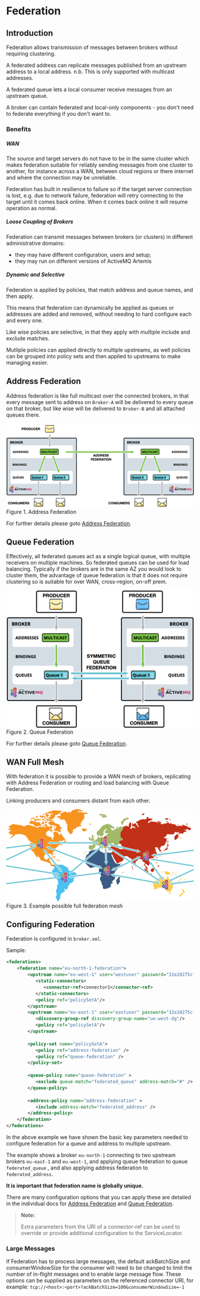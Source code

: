 # Federation

## Introduction 

Federation allows transmission of messages between brokers without requiring clustering. 

A federated address can replicate messages published from an upstream address to a local address. 
n.b. This is only supported with multicast addresses.

A federated queue lets a local consumer receive messages from an upstream queue.

A broker can contain federated and local-only components - you don't need to federate everything if you don't want to. 


### Benefits

##### WAN 

The source and target servers do not have to be in the same cluster which makes
federation suitable for reliably sending messages from one cluster to another,
for instance across a WAN, between cloud regions or there internet and where the 
connection may be unreliable.

Federation has built in resilience to failure so if the target server
connection is lost, e.g. due to network failure, federation will retry
connecting to the target until it comes back online. When it comes back online
it will resume operation as normal.

##### Loose Coupling of Brokers

Federation can transmit messages between brokers (or clusters) in different administrative domains:
* they may have different configuration, users and setup;
* they may run on different versions of ActiveMQ Artemis

##### Dynamic and Selective

Federation is applied by policies, that match address and queue names, and then apply. 

This means that federation can dynamically be applied as queues or addresses are added and removed, 
without needing to hard configure each and every one.

Like wise policies are selective, in that they apply with multiple include and exclude matches.

Mutliple policies can applied directly to multiple upstreams, 
as well policies can be grouped into policy sets and then applied to upstreams to make managing easier.




## Address Federation

Address federation is like full multicast over the connected brokers, in that every message sent to address on `Broker-A` will be delivered to every queue on that broker, but like wise will be delivered to `Broker-B` and all attached queues there.

![Address Federation](images/federation-address.png)
Figure 1. Address Federation

For further details please goto [Address Federation](federation-address.md).




## Queue Federation

Effectively, all federated queues act as a single logical queue, with multiple receivers on multiple machines. 
So federated queues can be used for load balancing. Typically if the brokers are in the same AZ you would look to cluster them, the advantage of queue federation is that it does not require clustering so is suitable for over WAN, cross-region, on-off prem.

![Queue Federation](images/federated-queue-symmetric.png)
Figure 2. Queue Federation

For further details please goto [Queue Federation](federation-queue.md).


## WAN Full Mesh

With federation it is possible to provide a WAN mesh of brokers, replicating with Address Federation or routing and load balancing with Queue Federation. 

Linking producers and consumers distant from each other.

![WAN Full Mesh](images/federated-world-wide-mesh.png)
Figure 3. Example possible full federation mesh



## Configuring Federation

Federation is configured in `broker.xml`.

Sample:

```xml
<federations>
    <federation name="eu-north-1-federation">
        <upstream name="eu-west-1" user="westuser" password="32a10275cf4ab4e9">
           <static-connectors>
              <connector-ref>connector1</connector-ref>
           </static-connectors>
           <policy ref="policySetA"/>
        </upstream>
        <upstream name="eu-east-1" user="eastuser" password="32a10275cf4ab4e9">
           <discovery-group-ref discovery-group-name="ue-west-dg"/>
           <policy ref="policySetA"/>
        </upstream>
        
        <policy-set name="policySetA">
           <policy ref="address-federation" />
           <policy ref="queue-federation" />
        </policy-set>
        
        <queue-policy name="queue-federation" >
           <exclude queue-match="federated_queue" address-match="#" />
        </queue-policy>

        <address-policy name="address-federation" >
           <include address-match="federated_address" />
        </address-policy>
    </federation>
</federations>
```

In the above example we have shown the basic key parameters needed to configure
federation for a queue and address to multiple upstream. 

The example shows a broker `eu-north-1` connecting to two upstream brokers `eu-east-1` and `eu-west-1`, 
and applying queue federation to queue `federated_queue` , and also applying address federation to `federated_address`.

**It is important that federation name is globally unique.**

There are many configuration options that you can apply these are detailed in the individual docs for [Address Federation](federation-address.md) and   [Queue Federation](federation-queue.md).

> **Note:**
>
>Extra parameters from the URI of a connector-ref can be used to override or provide additional configuration
>to the ServiceLocator.

### Large Messages
If Federation has to process large messages, the default ackBatchSize and consumerWindowSize for the consumer will need to be changed
to limit the number of in-flight messages and to enable large message flow.
These options can be supplied as parameters on the referenced connector URI, for example:
  ```tcp://<host>:<port>?ackBatchSize=100&consumerWindowSize=-1```
